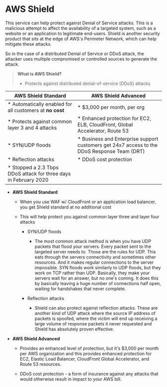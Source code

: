 # AWS Shield 

This service can help protect against Denial of Service attacks. This is a malicious attempt to affect the availability of a targeted system, such as a website or an application to legitimate end-users. Shield is another security product that sits at the edge of AWS's Perimeter Network, which can help mitigate these attacks.

So in the case of a distributed Denial of Service or DDoS attack, the attacker uses multiple compromised or controlled sources to generate the attack.

> **What is AWS Shield?**
>
> * Protects against distributed denial-of-service (DDoS) attacks

| **AWS Shield Standard**                                          | **AWS Shield Advanced**                                                                     |
|------------------------------------------------------------------|---------------------------------------------------------------------------------------------|
| * Automatically enabled for all customers at **no cost**         | * $3,000 per month, per org                                                                 |
| * Protects against common layer 3 and 4 attacks                  | * Enhanced protection for EC2, ELB, CloudFront, Global Accelerator, Route 53                |
|   * SYN/UDP floods                                               | * Business and Enterprise support customers get 24x7 access to the DDoS Response Team (DRT) |
|   * Reflection attacks                                           | * DDoS cost protection                                                                      |
| * Stopped a 2.3 Tbps DDoS attack for three days in February 2020 |                                                                                             |

* **AWS Shield Standard**

  * When you use WAF w/ CloudFront or an application load balancer, you get Shield standard at no additional cost

  * This will help protect you against common layer three and layer four attacks

    * SYN/UDP floods

      * The most common attack method is when you have UDP packets that flood your servers. Every packet sent to the targeted server needs to. Those are the rules for UDP. This eats through the servers connectivity and sometimes other resources. And it makes regular connections to the server impossible. SYN floods work similarly to UDP floods, but they work on TCP rather than UDP. Basically, they make your servers wait for an answer, but no one's coming. It does this by basically leaving a huge number of connections half open, waiting for handshakes that never complete.

    * Reflection attacks
      
      * Shield can also protect against reflection attacks. These are another kind of UDP attack where the source IP address of packets is spoofed, where the victim will end up receiving a large volume of response packets it never requested and Shield has absolutely proven effective.

* **AWS Shield Advanced**

  * Provides an enhanced level of protection, but it's $3,000 per month per AWS organization and this provides enhanced protection for EC2, Elastic Load Balancer, CloudFront Global Accelerator, and Route 53 resources.

  * DDoS cost protection - a form of insurance against any attacks that would otherwise result in impact to your AWS bill.
